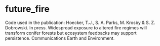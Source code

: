# future_fire
Code used in the publication:
Hoecker, T.J., S. A. Parks, M. Krosby & S. Z. Dobrowski. In press. Widespread exposure to altered fire regimes will transform conifer forests but ecosystem feedbacks may support persistence. Communications Earth and Environment. 


